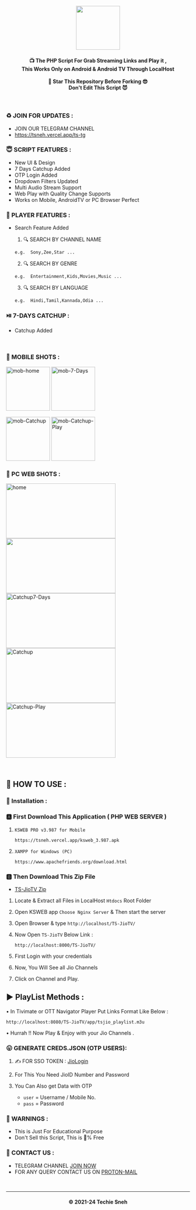 <p align='center'><img src="https://i.ibb.co/BcjC6R8/jiotv.png" width="120"></p>

<!--
* Copyright 2021-24 SnehTV, Inc.
* Licensed under MIT (https://github.com/mitthu786/TS-JioTV/blob/main/LICENSE)
* Created By : TechieSneh
-->

<h4 align='center'>📺 The PHP Script For Grab Streaming Links and Play it ,</br> This Works Only on Android & Android TV
Through LocalHost </br></br>🌟 Star This Repository Before Forking 😎</br>Don't Edit This Script
😈</h4>
</br>

<h3>♻️ JOIN FOR UPDATES :</h3>

- JOIN OUR TELEGRAM CHANNEL
- https://tsneh.vercel.app/ts-tg

<h3>😇 SCRIPT FEATURES :</h3>

- New UI & Design
- 7 Days Catchup Added
- OTP Login Added
- Dropdown Filters Updated
- Multi Audio Stream Support
- Web Play with Quality Change Supports
- Works on Mobile, AndroidTV or PC Browser Perfect

<h3>💖 PLAYER FEATURES :</h3>

- Search Feature Added</br>

  1. 🔍 SEARCH BY CHANNEL NAME

  ```
  e.g.  Sony,Zee,Star ...
  ```

  2. 🔍 SEARCH BY GENRE

  ```
  e.g.  Entertainment,Kids,Movies,Music ...
  ```

  3. 🔍 SEARCH BY LANGUAGE

  ```
  e.g.  Hindi,Tamil,Kannada,Odia ...
  ```

<h3>⏯️ 7-DAYS CATCHUP :</h3>

- Catchup Added</br>

</br>
<h3>📸 MOBILE SHOTS : </h3>
<p align="left">
  <img src="https://i.ibb.co/bL3x1f9/1.png" alt="mob-home" width="120">
  <img src="https://i.ibb.co/dGMrpdf/2.png" alt="mob-7-Days" width="120">
</p>

<p align="left">
  <img src="https://i.ibb.co/b72rZ1m/3.png" alt="mob-Catchup" width="120">
  <img src="https://i.ibb.co/nDmthvB/4.png" alt="mob-Catchup-Play" width="120">
</p>

<h3>📸 PC WEB SHOTS : </h3>

<img src="https://i.ibb.co/7tJd9Rb/11.png" alt="home" width="300" height="150"></br>
<img src="https://i.ibb.co/xYJNzw3/play.png" width="300" height="150"></br>
<img src="https://i.ibb.co/P5RTwNN/12.png" alt="Catchup7-Days" width="300" height="150"></br>
<img src="https://i.ibb.co/0qNGkdg/13.png" alt="Catchup" width="300" height="150"></br>
<img src="https://i.ibb.co/tbzzwrq/Catchup-Play.png" alt="Catchup-Play" width="300" height="150"></br>

</br>

<h2>🍁 HOW TO USE : </h2>

### 🔐 Installation :

### 🅰️ First Download This Application ( PHP WEB SERVER )

1. `KSWEB PRO v3.987 for Mobile`

   ```
   https://tsneh.vercel.app/ksweb_3.987.apk
   ```

2. `XAMPP for Windows (PC)`

   ```
   https://www.apachefriends.org/download.html
   ```

### 🅱️ Then Download This Zip File

- [TS-JioTV Zip](https://tsnehcors.mitthu.workers.dev/?https://github.com/mitthu786/TS-JioTV/blob/main/TS-JioTV.zip?raw=true) </br>

1. Locate & Extract all Files in LocalHost `Htdocs` Root Folder
2. Open KSWEB app `Choose Nginx Server` & Then start the server
3. Open Browser & type `http://localhost/TS-JioTV/`
4. Now Open `TS-JioTV` Below Link :

   ```
   http://localhost:8000/TS-JioTV/
   ```

5. First Login with your credentials
6. Now, You Will See all Jio Channels
7. Click on Channel and Play. </br>

## ▶️ PlayList Methods :

• In Tivimate or OTT Navigator Player Put Links Format Like Below :

```
http://localhost:8080/TS-JioTV/app/tsjio_playlist.m3u
```

• Hurrah !! Now Play & Enjoy with your Jio Channels .

<!--
* Copyright 2021-24 SnehTV, Inc.
* Licensed under MIT (https://github.com/mitthu786/TS-JioTV/blob/main/LICENSE)
* Created By : TechieSneh
-->

### 😛 GENERATE CREDS.JSON (OTP USERS):

1. ✍️ FOR SSO TOKEN : [JioLogin](http://jiologin.unaux.com)
2. For This You Need JioID Number and Password
3. You Can Also get Data with OTP

   - `user` = Username / Mobile No.
   - `pass` = Password

<h3>🚸 WARNINGS :</h3>

- This is Just For Educational Purpose
- Don't Sell this Script, This is 💯% Free

<h3>🤗 CONTACT US : </h3>

- TELEGRAM CHANNEL [JOIN NOW](https://tsneh.vercel.app/ts-tg)
- FOR ANY QUERY CONTACT US ON [PROTON-MAIL](mailto:techiesneh@protonmail.com)

</br>

---

<h4 align='center'>© 2021-24 Techie Sneh</h4>

<!-- DO NOT REMOVE THIS CREDIT -->
<!-- © 2021-24 TechieSneh -->
